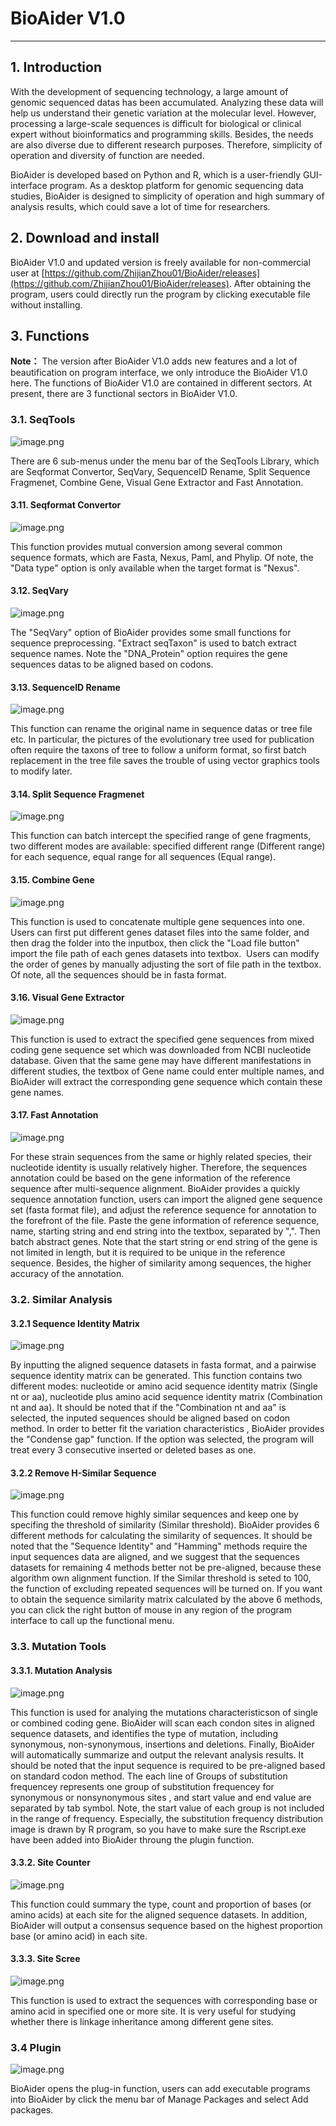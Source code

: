 # BioAider V1.0

---

## 1. Introduction
With the development of sequencing technology, a large amount of genomic sequenced datas has been accumulated. Analyzing these data will help us understand their genetic variation at the molecular level. However, processing a large-scale sequences is difficult for biological or clinical expert without bioinformatics and programming skills. Besides,  the needs are also diverse due to different research purposes. Therefore,  simplicity of operation and diversity of function are needed.


BioAider is developed  based on Python and R, which is a user-friendly GUI-interface program. As a desktop platform for genomic sequencing data studies, BioAider is designed to simplicity of operation and high summary of analysis results, which could save a lot of time for researchers. 

## 2. Download and install
BioAider V1.0 and updated version is freely available for non-commercial user at [https://github.com/ZhijianZhou01/BioAider/releases](https://github.com/ZhijianZhou01/BioAider/releases). After obtaining the program, users  could directly run the program by clicking executable file without installing.


## 3. Functions
<b>Note：</b> The version after BioAider V1.0 adds new features and a lot of beautification on program interface, we only introduce the BioAider V1.0 here.
The functions of BioAider V1.0 are contained in different sectors. At present, there are 3 functional sectors in BioAider V1.0.

### 3.1. SeqTools
![image.png](https://cdn.nlark.com/yuque/0/2020/png/119869/1591953971698-560e16fb-1e29-44e7-ab16-262183f19d7a.png#align=left&display=inline&height=267&margin=%5Bobject%20Object%5D&name=image.png&originHeight=267&originWidth=477&size=17335&status=done&style=none&width=477)

There are 6 sub-menus under the menu bar of the SeqTools Library, which are Seqformat Convertor, SeqVary, SequenceID Rename, Split Sequence Fragmenet, Combine Gene, Visual Gene Extractor and Fast Annotation.
#### 

#### 3.11. Seqformat Convertor
![image.png](https://cdn.nlark.com/yuque/0/2020/png/119869/1591954307883-1874d65c-7d37-42a3-955e-ea6a36035639.png#align=left&display=inline&height=237&margin=%5Bobject%20Object%5D&name=image.png&originHeight=237&originWidth=460&size=10087&status=done&style=none&width=460)

This function provides mutual conversion among several common sequence formats, which are Fasta, Nexus, Paml, and Phylip. Of note, the "Data type" option is only available when the target format is "Nexus".


#### 3.12. SeqVary
![image.png](https://cdn.nlark.com/yuque/0/2020/png/119869/1591955307265-3eef1b98-4283-492d-aff0-ff49cdb2e615.png#align=left&display=inline&height=345&margin=%5Bobject%20Object%5D&name=image.png&originHeight=345&originWidth=536&size=15353&status=done&style=none&width=536)

The "SeqVary" option of BioAider provides some small functions for sequence preprocessing. "Extract seqTaxon" is used to batch extract sequence names. Note the "DNA_Protein" option requires the gene sequences datas to be aligned based on codons.


#### 3.13. SequenceID Rename
![image.png](https://cdn.nlark.com/yuque/0/2020/png/119869/1591957119907-c5a6b746-750e-4fdb-88e2-d0d322905d5d.png#align=left&display=inline&height=489&margin=%5Bobject%20Object%5D&name=image.png&originHeight=489&originWidth=485&size=14759&status=done&style=none&width=485)

This function can rename the original name in sequence datas or tree file etc. In particular, the pictures of the evolutionary tree used for publication often require the taxons of tree to follow a uniform format, so first batch replacement in the tree file saves the trouble of using vector graphics tools to modify later.


#### 3.14. Split Sequence Fragmenet
![image.png](https://cdn.nlark.com/yuque/0/2020/png/119869/1591958944595-6dab83a0-4482-486e-9ad4-5177157ac094.png#align=left&display=inline&height=489&margin=%5Bobject%20Object%5D&name=image.png&originHeight=489&originWidth=482&size=17625&status=done&style=none&width=482)

This function can batch intercept the specified range of gene fragments, two different modes are available:  specified different range (Different range) for each sequence, equal range for all sequences (Equal range).

#### 3.15. Combine Gene
![image.png](https://cdn.nlark.com/yuque/0/2020/png/119869/1591961596314-a4f9103b-cd54-41eb-bace-3b7659cf8b71.png#align=left&display=inline&height=322&margin=%5Bobject%20Object%5D&name=image.png&originHeight=322&originWidth=472&size=14326&status=done&style=none&width=472)

This function is used to concatenate multiple gene sequences into one. Users can first put different genes dataset files into the same folder, and then drag the folder into the inputbox, then click the  "Load file button"  import the file path of each genes datasets into textbox.  Users can modify the order of genes by manually adjusting the sort of file path in the textbox. Of note, all the sequences should be in fasta format.


#### 3.16. Visual Gene Extractor
![image.png](https://cdn.nlark.com/yuque/0/2020/png/119869/1591964885443-e88756cb-7b0c-4e21-bb50-492387a8968c.png#align=left&display=inline&height=534&margin=%5Bobject%20Object%5D&name=image.png&originHeight=534&originWidth=1169&size=67043&status=done&style=none&width=1169)

This function is used to extract the specified gene sequences from mixed coding gene sequence set which was downloaded from NCBI nucleotide database. Given that the same gene may have different manifestations in different studies, the textbox of Gene name could enter multiple names, and BioAider will extract the corresponding gene sequence which contain these gene names.

#### 3.17. Fast Annotation
![image.png](https://cdn.nlark.com/yuque/0/2020/png/119869/1591966423576-73566390-d97b-4516-b746-03adb666536d.png#align=left&display=inline&height=493&margin=%5Bobject%20Object%5D&name=image.png&originHeight=493&originWidth=486&size=22456&status=done&style=none&width=486)

For these strain sequences from the same or highly related species, their nucleotide identity is usually relatively higher.  Therefore, the sequences annotation could be based on the gene information of the reference sequence after multi-sequence alignment. BioAider provides a quickly sequence annotation function, users can import the aligned gene sequence set (fasta format file), and adjust the reference sequence for annotation to the forefront of the file. Paste the gene information of reference sequence, name, starting string and end  string into the textbox, separated by ",". Then batch abstract genes. Note that the start string or end string of the gene is not limited in length, but it is required to be unique in the reference sequence. Besides, the higher of  similarity among sequences, the higher accuracy of the annotation.


### 3.2. Similar Analysis
#### 3.2.1 Sequence Identity Matrix
![image.png](https://cdn.nlark.com/yuque/0/2020/png/119869/1591968119009-e4ae8114-ab40-484b-97e2-d1b39be6c8f8.png#align=left&display=inline&height=238&margin=%5Bobject%20Object%5D&name=image.png&originHeight=238&originWidth=538&size=11329&status=done&style=none&width=538)

By inputting the aligned sequence datasets in fasta format, and a pairwise sequence identity matrix can be generated. This function contains two different modes: nucleotide or amino acid sequence identity matrix (Single nt or aa), nucleotide plus amino acid sequence identity matrix (Combination nt and aa). It should be noted that if the "Combination nt and aa" is selected, the inputed sequences should be aligned based on codon method.  In order to better fit the variation characteristics , BioAider provides the "Condense gap" function. If  the option was selected, the program will treat every 3 consecutive inserted or deleted bases as one.


#### 3.2.2 Remove H-Similar Sequence
![image.png](https://cdn.nlark.com/yuque/0/2020/png/119869/1591968966000-eee9f721-984e-4eed-ac7a-b53e1b3a7534.png#align=left&display=inline&height=273&margin=%5Bobject%20Object%5D&name=image.png&originHeight=273&originWidth=453&size=12017&status=done&style=none&width=453)

This function could remove highly similar sequences and keep one by specifing the threshold of  similarity (Similar threshold). BioAider provides 6 different methods for calculating the similarity of sequences. It should be noted that the "Sequence Identity" and "Hamming" methods require the input sequences data are aligned, and we suggest that the sequences datasets for remaining 4 methods  better not be pre-aligned, because these algorithm own alignment function. If the Similar threshold is seted to 100,  the function of excluding repeated sequences will be turned on.
If you want to obtain the sequence similarity matrix calculated by the above 6 methods, you can click the right button of mouse  in any region of the program interface to call up the functional menu.


### 3.3. Mutation Tools
#### 3.3.1. Mutation Analysis
![image.png](https://cdn.nlark.com/yuque/0/2020/png/119869/1591972687015-146b86c9-95a7-4439-8b1e-b647ff0d330d.png#align=left&display=inline&height=403&margin=%5Bobject%20Object%5D&name=image.png&originHeight=403&originWidth=468&size=12496&status=done&style=none&width=468)

This function is used for analying the mutations characteristicson of single or combined coding gene. BioAider will scan each condon sites in aligned sequence datasets, and identifies the type of mutation, including synonymous, non-synonymous, insertions and deletions.  Finally, BioAider will automatically summarize and output the relevant analysis results. It should be noted that the input sequence is required to be pre-aligned based on standard codon method. The each line of Groups of substitution frequencey represents one group of substitution frequencey for synonymous or nonsynonymous sites , and start value and end value are separated by tab symbol. Note, the start value of each group is not included in the range of frequency. Especially, the substitution frequency distribution image is drawn by R program, so you have to make sure the Rscript.exe have been added into BioAider throung the plugin function.


#### 3.3.2. Site Counter
![image.png](https://cdn.nlark.com/yuque/0/2020/png/119869/1591973882816-74679876-c118-4d73-ae9d-31ce37ae28e8.png#align=left&display=inline&height=278&margin=%5Bobject%20Object%5D&name=image.png&originHeight=278&originWidth=530&size=12526&status=done&style=none&width=530)

This function could summary the type, count and proportion of bases (or amino acids) at each site for the aligned sequence datasets. In addition, BioAider will output a consensus sequence based on the highest proportion base (or amino acid) in each site.


#### 3.3.3. Site Scree
![image.png](https://cdn.nlark.com/yuque/0/2020/png/119869/1591974422038-23e76bd4-9c08-45e1-8787-a44b46e0fff2.png#align=left&display=inline&height=328&margin=%5Bobject%20Object%5D&name=image.png&originHeight=328&originWidth=482&size=9156&status=done&style=none&width=482)

This function is used to extract the sequences with corresponding base or amino acid in specified one or more site. It is very useful for studying whether there is linkage inheritance among different gene sites.


### 3.4 Plugin
![image.png](https://cdn.nlark.com/yuque/0/2020/png/119869/1591975870669-db32d067-1180-40b2-b6e4-a595f809d845.png#align=left&display=inline&height=143&margin=%5Bobject%20Object%5D&name=image.png&originHeight=143&originWidth=456&size=7236&status=done&style=none&width=456)

BioAider opens the plug-in function, users can add executable programs into BioAider by click the menu bar of Manage  Packages and select Add packages.



